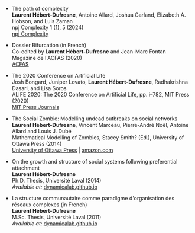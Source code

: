 *   The path of complexity  
    **Laurent Hébert-Dufresne**, Antoine Allard, Joshua Garland, Elizabeth A. Hobson, and Luis Zaman  
    npj Complexity 1 (1), 5 (2024)  
    [npj Complexity](https://www.nature.com/articles/s44260-024-00004-0)

*   Dossier Bifurcation (in French)  
    Co-edited by **Laurent Hébert-Dufresne** and Jean-Marc Fontan  
    Magazine de l'ACFAS (2020)  
    [ACFAS](https://www.acfas.ca/publications/magazine/enjeux-recherche/bifurcation)

*   The 2020 Conference on Artificial Life  
    Josh Bongard, Juniper Lovato, **Laurent Hébert-Dufresne**, Radhakrishna Dasari, and Lisa Soros  
    ALIFE 2020: The 2020 Conference on Artificial Life, pp. i–782, MIT Press (2020)  
    [MIT Press Journals](https://www.mitpressjournals.org/toc/isal/32)

*   The Social Zombie: Modelling undead outbreaks on social networks  
    **Laurent Hébert-Dufresne**, Vincent Marceau, Pierre-André Noël, Antoine Allard and Louis J. Dubé  
    Mathematical Modelling of Zombies, Stacey Smith? (Ed.), University of Ottawa Press (2014)  
    [University of Ottawa Press](http://www.press.uottawa.ca/mathematical-modelling-of-zombies) | [amazon.com](http://www.amazon.com/Mathematical-Modelling-Zombies-Robert-Smith/dp/0776622102/ref=sr_1_1?ie=UTF8&qid=1410368412&sr=8-1&keywords=Mathematical+Modelling+of+Zombies)

*   On the growth and structure of social systems following preferential attachment  
    **Laurent Hébert-Dufresne**  
    Ph.D. Thesis, Université Laval (2014)  
    _Available at:_ [dynamicalab.github.io](https://dynamicalab.github.io/assets/pdf/theses/hebert-dufresne14_thesis.pdf)

*   La structure communautaire comme paradigme d'organisation des réseaux complexes (in French)  
    **Laurent Hébert-Dufresne**  
    M.Sc. Thesis, Université Laval (2011)  
    _Available at:_ [dynamicalab.github.io](https://dynamicalab.github.io/assets/pdf/theses/hebert-dufresne11_master.pdf)

